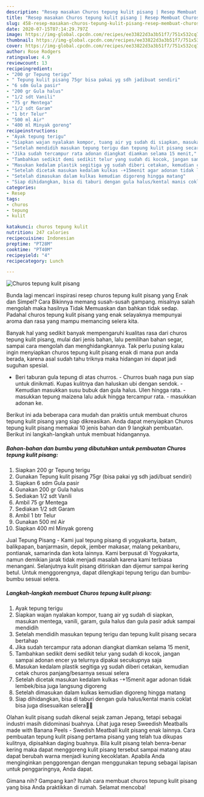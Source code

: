 ```yaml
---
description: "Resep masakan Churos tepung kulit pisang | Resep Membuat Churos tepung kulit pisang Yang Paling Enak"
title: "Resep masakan Churos tepung kulit pisang | Resep Membuat Churos tepung kulit pisang Yang Paling Enak"
slug: 458-resep-masakan-churos-tepung-kulit-pisang-resep-membuat-churos-tepung-kulit-pisang-yang-paling-enak
date: 2020-07-15T07:14:29.797Z
image: https://img-global.cpcdn.com/recipes/ee33822d3a3b51f7/751x532cq70/churos-tepung-kulit-pisang-foto-resep-utama.jpg
thumbnail: https://img-global.cpcdn.com/recipes/ee33822d3a3b51f7/751x532cq70/churos-tepung-kulit-pisang-foto-resep-utama.jpg
cover: https://img-global.cpcdn.com/recipes/ee33822d3a3b51f7/751x532cq70/churos-tepung-kulit-pisang-foto-resep-utama.jpg
author: Rose Rodgers
ratingvalue: 4.9
reviewcount: 13
recipeingredient:
- "200 gr Tepung terigu"
- " Tepung kulit pisang 75gr bisa pakai yg sdh jadibuat sendiri"
- "6 sdm Gula pasir"
- "200 gr Gula halus"
- "1/2 sdt Vanili"
- "75 gr Mentega"
- "1/2 sdt Garam"
- "1 btr Telur"
- "500 ml Air"
- "400 ml Minyak goreng"
recipeinstructions:
- "Ayak tepung terigu"
- "Siapkan wajan nyalakan kompor, tuang air yg sudah di siapkan, masukan mentega, vanili, garam, gula halus dan gula pasir aduk sampai mendidih"
- "Setelah mendidih masukan tepung terigu dan tepung kulit pisang secara bertahap"
- "Jika sudah tercampur rata adonan diangkat diamkan selama 15 menit,"
- "Tambahkan sedikit demi sedikit telur yang sudah di kocok, jangan sampai adonan encer ya telurnya dipakai secukupnya saja"
- "Masukan kedalam plastik segitiga yg sudah diberi cetakan, kemudian cetak churos panjang/besarnya sesuai selera"
- "Setelah dicetak masukan kedalam kulkas -+15menit agar adonan tidak lembek/bisa juga langsung digoreng"
- "Setelah dimasukan dalam kulkas kemudian digoreng hingga matang"
- "Siap dihidangkan, bisa di taburi dengan gula halus/kental manis coklat bisa juga disesuaikan selera👌🏻"
categories:
- Resep
tags:
- churos
- tepung
- kulit

katakunci: churos tepung kulit 
nutrition: 247 calories
recipecuisine: Indonesian
preptime: "PT28M"
cooktime: "PT40M"
recipeyield: "4"
recipecategory: Lunch

---
```



![Churos tepung kulit pisang](https://img-global.cpcdn.com/recipes/ee33822d3a3b51f7/751x532cq70/churos-tepung-kulit-pisang-foto-resep-utama.jpg)

Bunda lagi mencari inspirasi resep churos tepung kulit pisang yang Enak dan Simpel? Cara Bikinnya memang susah-susah gampang. misalnya salah mengolah maka hasilnya Tidak Memuaskan dan bahkan tidak sedap. Padahal churos tepung kulit pisang yang enak selayaknya mempunyai aroma dan rasa yang mampu memancing selera kita.

Banyak hal yang sedikit banyak mempengaruhi kualitas rasa dari churos tepung kulit pisang, mulai dari jenis bahan, lalu pemilihan bahan segar, sampai cara mengolah dan menghidangkannya. Tak perlu pusing kalau ingin menyiapkan churos tepung kulit pisang enak di mana pun anda berada, karena asal sudah tahu triknya maka hidangan ini dapat jadi suguhan spesial.

- Beri taburan gula tepung di atas churros. - Churros buah naga pun siap untuk dinikmati. Kupas kulitnya dan haluskan ubi dengan sendok. - Kemudian masukkan susu bubuk dan gula halus. Ulen hingga rata. - masukkan tepung maizena lalu aduk hingga tercampur rata. - masukkan adonan ke.


Berikut ini ada beberapa cara mudah dan praktis untuk membuat churos tepung kulit pisang yang siap dikreasikan. Anda dapat menyiapkan Churos tepung kulit pisang memakai 10 jenis bahan dan 9 langkah pembuatan. Berikut ini langkah-langkah untuk membuat hidangannya.

<!--inarticleads1-->

##### Bahan-bahan dan bumbu yang dibutuhkan untuk pembuatan Churos tepung kulit pisang:

1. Siapkan 200 gr Tepung terigu
1. Gunakan  Tepung kulit pisang 75gr (bisa pakai yg sdh jadi/buat sendiri)
1. Siapkan 6 sdm Gula pasir
1. Gunakan 200 gr Gula halus
1. Sediakan 1/2 sdt Vanili
1. Ambil 75 gr Mentega
1. Sediakan 1/2 sdt Garam
1. Ambil 1 btr Telur
1. Gunakan 500 ml Air
1. Siapkan 400 ml Minyak goreng


Jual Tepung Pisang - Kami jual tepung pisang di yogyakarta, batam, balikpapan, banjarmasin, depok, jember makasar, malang pekanbaru, pontianak, samarinda dan kota lainnya. Kami berpusat di Yogyakarta, namun demikian jarak tidak menjadi masalah karena kami terbiasa menangani. Selanjutnya kulit pisang ditiriskan dan dijemur sampai kering betul. Untuk menggorengnya, dapat dilengkapi tepung terigu dan bumbu-bumbu sesuai selera. 

<!--inarticleads2-->

##### Langkah-langkah membuat Churos tepung kulit pisang:

1. Ayak tepung terigu
1. Siapkan wajan nyalakan kompor, tuang air yg sudah di siapkan, masukan mentega, vanili, garam, gula halus dan gula pasir aduk sampai mendidih
1. Setelah mendidih masukan tepung terigu dan tepung kulit pisang secara bertahap
1. Jika sudah tercampur rata adonan diangkat diamkan selama 15 menit,
1. Tambahkan sedikit demi sedikit telur yang sudah di kocok, jangan sampai adonan encer ya telurnya dipakai secukupnya saja
1. Masukan kedalam plastik segitiga yg sudah diberi cetakan, kemudian cetak churos panjang/besarnya sesuai selera
1. Setelah dicetak masukan kedalam kulkas -+15menit agar adonan tidak lembek/bisa juga langsung digoreng
1. Setelah dimasukan dalam kulkas kemudian digoreng hingga matang
1. Siap dihidangkan, bisa di taburi dengan gula halus/kental manis coklat bisa juga disesuaikan selera👌🏻


Olahan kulit pisang sudah dikenal sejak zaman Jepang, tetapi sebagai industri masih didominasi buahnya. Lihat juga resep Sweedish Meatballs made with Banana Peels - Swedish Meatball kulit pisang enak lainnya. Cara pembuatan tepung kulit pisang pertama pisang yang telah tua dikupas kulitnya, dipisahkan daging buahnya. Bila kulit pisang telah benra-benar kering maka dapat menggoreng kulit pisang tersebut sampai matang atau dapat berubah warna menjadi kuning kecoklatan. Apabila Anda menginginkan penggorengan dengan menggunakan tepung sebagai lapisan untuk penggaringnya, Anda dapat. 

Gimana nih? Gampang kan? Itulah cara membuat churos tepung kulit pisang yang bisa Anda praktikkan di rumah. Selamat mencoba!
